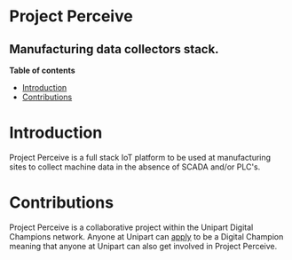 # Project Perceive
## Manufacturing data collectors stack.
**Table of contents**
* [Introduction](https://github.com/rvUnipart/ProjectPerceive/blob/master/README.md#introduction)
* [Contributions](https://github.com/rvUnipart/ProjectPerceive/blob/master/README.md#contributions)

# Introduction
Project Perceive is a full stack IoT platform to be used at manufacturing sites to collect machine data in the absence of SCADA and/or PLC's.

# Contributions
Project Perceive is a collaborative project within the Unipart Digital Champions network. Anyone at Unipart can [apply](https://www.unipartwayonline.com/systems-tools/digital/digital-community/) to be a Digital Champion meaning that anyone at Unipart can also get involved in Project Perceive.
